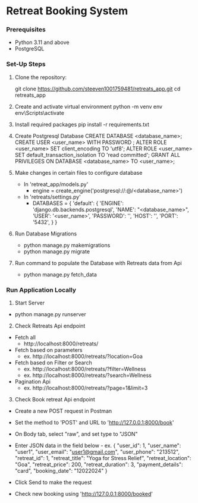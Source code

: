 # Retreat Booking System

### Prerequisites
- Python 3.11 and above
- PostgreSQL

### Set-Up Steps
1. Clone the repository:

   git clone https://github.com/steeven1001759481/retreats_app.git
   cd retreats_app
   
2. Create and activate virtual environment
   python -m venv env
   env\Scripts\activate

3. Install required packages
   pip install -r requirements.txt

4. Create Postgresql Database
   CREATE DATABASE <database_name>;
   CREATE USER <user_name> WITH PASSWORD <password>;
   ALTER ROLE <user_name> SET client_encoding TO 'utf8';
   ALTER ROLE <user_name> SET default_transaction_isolation TO 'read committed';
   GRANT ALL PRIVILEGES ON DATABASE <database_name> TO <user_name>;

5. Make changes in certain files to configure database
   - In 'retreat_app/models.py'
      - engine = create_engine('postgresql://<username>:<password>@<host>/<database_name>')
   - In 'retreats/settings.py'
      - DATABASES = {
          'default': {
              'ENGINE': 'django.db.backends.postgresql',
              'NAME': "<database_name>",
              'USER': '<user_name>',
              'PASSWORD': '<password>',
              'HOST': '<host>',
              'PORT': '5432',
          }
      }

6. Run Database Migrations
   - python manage.py makemigrations
   - python manage.py migrate

7. Run command to populate the Database with Retreats data from Api
   - python manage.py fetch_data

### Run Application Locally
1. Start Server
  - python manage.py runserver

2. Check Retreats Api endpoint
  - Fetch all
    - http://localhost:8000/retreats/
  - Fetch based on parameters
    - ex. http://localhost:8000/retreats/?location=Goa
  - Fetch based on Filter or Search
    - ex. http://localhost:8000/retreats/?filter=Wellness
    - ex. http://localhost:8000/retreats/?search=Wellness
  - Pagination Api
    - ex. http://localhost:8000/retreats/?page=1&limit=3

3. Check Book retreat Api endpoint
  - Create a new POST request in Postman
  - Set the method to 'POST' and URL to 'http://127.0.0.1:8000/book'
  - On Body tab, select "raw", and set type to "JSON"
  - Enter JSON data in the field below - 
    ex.
    {
          "user_id": 1,
          "user_name": "user1",
          "user_email": "user1@gmail.com",
          "user_phone": "213512",
          "retreat_id": 1,
          "retreat_title": "Yoga for Stress Relief",
          "retreat_location": "Goa",
          "retreat_price": 200,
          "retreat_duration": 3,
          "payment_details": "card",
          "booking_date": "12022024"
    }
    
  - Click Send to make the request
  - Check new booking using 'http://127.0.0.1:8000/booked'

